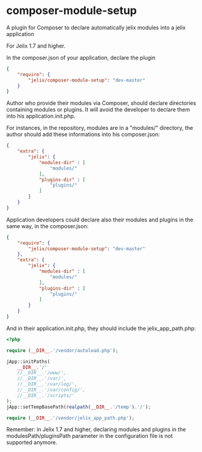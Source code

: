 # composer-module-setup

A plugin for Composer to declare automatically jelix modules into a jelix application

For Jelix 1.7 and higher.

In the composer.json of your application, declare the plugin

```json
{
    "require": {
        "jelix/composer-module-setup": "dev-master"
    }
}
```

Author who provide their modules via Composer, should declare directories containing modules
or plugins. It will avoid the developer to declare them into his application.init.php.

For instances, in the repository, modules are in a "modules/" directory, the author should
add these informations into his composer.json:

```json
{
    "extra": {
        "jelix": {
            "modules-dir" : [
                "modules/"
            ],
            "plugins-dir" : [
                "plugins/"
            ]
        }
    }
}
```

Application developers could declare also their modules and plugins in the same way, in
the composer.json:


```json
{
    "require": {
        "jelix/composer-module-setup": "dev-master"
    },
    "extra": {
        "jelix": {
            "modules-dir" : [
                "modules/"
            ],
            "plugins-dir" : [
                "plugins/"
            ]
        }
    }
}
```

And in their application.init.php, they should include the jelix_app_path.php:

```php
<?php

require (__DIR__.'/vendor/autoload.php');

jApp::initPaths(
    __DIR__.'/'
    //__DIR__.'/www/',
    //__DIR__.'/var/',
    //__DIR__.'/var/log/',
    //__DIR__.'/var/config/',
    //__DIR__.'/scripts/'
);
jApp::setTempBasePath(realpath(__DIR__.'/temp').'/');

require (__DIR__.'/vendor/jelix_app_path.php');

```

Remember: in Jelix 1.7 and higher, declaring modules and plugins in the modulesPath/pluginsPath
parameter in the configuration file is not supported anymore.

